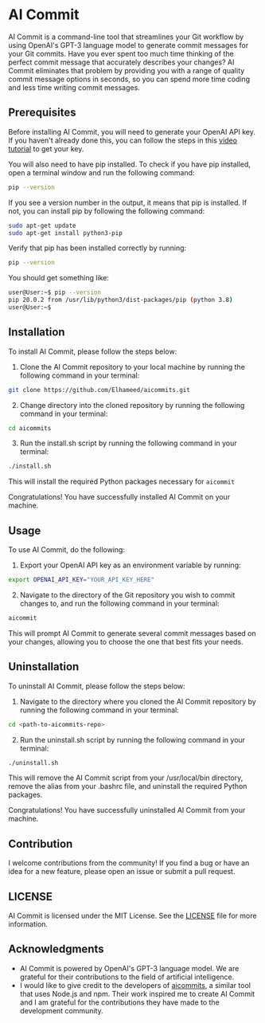 # AI Commit
AI Commit is a command-line tool that streamlines your Git workflow by using OpenAI's GPT-3 language model to generate commit messages for your Git commits. Have you ever spent too much time thinking of the perfect commit message that accurately describes your changes? AI Commit eliminates that problem by providing you with a range of quality commit message options in seconds, so you can spend more time coding and less time writing commit messages.

## Prerequisites
Before installing AI Commit, you will need to generate your OpenAI API key. If you haven't already done this, you can follow the steps in this [video tutorial](https://www.youtube.com/watch?v=nafDyRsVnXU) to get your key.

You will also need to have pip installed. To check if you have pip installed, open a terminal window and run the following command:
```sh
pip --version
```
If you see a version number in the output, it means that pip is installed. If not, you can install pip by following the following command:
```sh
sudo apt-get update
sudo apt-get install python3-pip
```
Verify that pip has been installed correctly by running:
```sh
pip --version
```

You should get something like:
```sh
user@User:~$ pip --version
pip 20.0.2 from /usr/lib/python3/dist-packages/pip (python 3.8)
user@User:~$
```
## Installation
To install AI Commit, please follow the steps below:
1. Clone the AI Commit repository to your local machine by running the following command in your terminal:
```sh
git clone https://github.com/Elhameed/aicommits.git
```
2. Change directory into the cloned repository by running the following command in your terminal:
```sh
cd aicommits
```
3. Run the install.sh script by running the following command in your terminal:
```sh
./install.sh
```
This will install the required Python packages necessary for `aicommit`

Congratulations! You have successfully installed AI Commit on your machine.

## Usage
To use AI Commit, do the following:
1. Export your OpenAI API key as an environment variable by running:
```sh
export OPENAI_API_KEY="YOUR_API_KEY_HERE"
```
2. Navigate to the directory of the Git repository you wish to commit changes to, and run the following command in your terminal:
```sh
aicommit

```
This will prompt AI Commit to generate several commit messages based on your changes, allowing you to choose the one that best fits your needs.

## Uninstallation
To uninstall AI Commit, please follow the steps below:
1. Navigate to the directory where you cloned the AI Commit repository by running the following command in your terminal:
```sh
cd <path-to-aicommits-repo>
```
2. Run the uninstall.sh script by running the following command in your terminal:
```sh
./uninstall.sh
```
This will remove the AI Commit script from your /usr/local/bin directory, remove the alias from your .bashrc file, and uninstall the required Python packages.

Congratulations! You have successfully uninstalled AI Commit from your machine.

## Contribution
I welcome contributions from the community! If you find a bug or have an idea for a new feature, please open an issue or submit a pull request.

## LICENSE
AI Commit is licensed under the MIT License. See the [LICENSE](./LICENSE) file for more information.

## Acknowledgments
- AI Commit is powered by OpenAI's GPT-3 language model. We are grateful for their contributions to the field of artificial intelligence.
- I would like to give credit to the developers of [aicommits](https://github.com/Nutlope/aicommits), a similar tool that uses Node.js and npm. Their work inspired me to create AI Commit and I am grateful for the contributions they have made to the development community.
